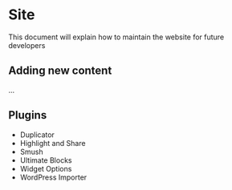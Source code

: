 # Site
This document will explain how to maintain the website for future developers

## Adding new content
...

## Plugins
 * Duplicator
 * Highlight and Share
 * Smush
 * Ultimate Blocks
 * Widget Options
 * WordPress Importer
